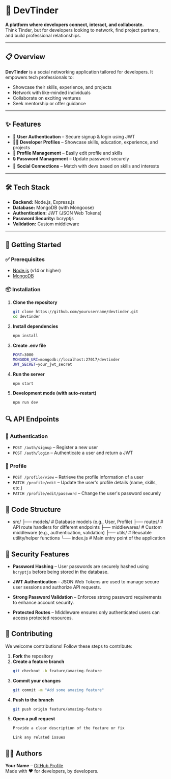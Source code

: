 # 🚀 DevTinder

**A platform where developers connect, interact, and collaborate.**  
Think Tinder, but for developers looking to network, find project partners, and build professional relationships.

---

## 📋 Overview

**DevTinder** is a social networking application tailored for developers. It empowers tech professionals to:

- Showcase their skills, experience, and projects
- Network with like-minded individuals
- Collaborate on exciting ventures
- Seek mentorship or offer guidance

---

## ✨ Features

- 🔐 **User Authentication** – Secure signup & login using JWT
- 👨‍💻 **Developer Profiles** – Showcase skills, education, experience, and projects
- 📝 **Profile Management** – Easily edit profile and skills
- 🔒 **Password Management** – Update password securely
- 🤝 **Social Connections** – Match with devs based on skills and interests

---

## 🛠️ Tech Stack

- **Backend:** Node.js, Express.js  
- **Database:** MongoDB (with Mongoose)  
- **Authentication:** JWT (JSON Web Tokens)  
- **Password Security:** bcryptjs  
- **Validation:** Custom middleware

---

## 🚀 Getting Started

### ✅ Prerequisites

- [Node.js](https://nodejs.org/) (v14 or higher)
- [MongoDB](https://www.mongodb.com/)

### 📦 Installation

1. **Clone the repository**
   ```bash
   git clone https://github.com/yourusername/devtinder.git
   cd devtinder

2. **Install dependencies**
   ```bash
   npm install

3. **Create .env file**
   ```bash
   PORT=3000
   MONGODB_URI=mongodb://localhost:27017/devtinder
   JWT_SECRET=your_jwt_secret

3. **Run the server**
   ```bash
   npm start

3. **Development mode (with auto-restart)**
   ```bash
   npm run dev


## 🔍 API Endpoints

### 🔐 Authentication

- `POST /auth/signup` – Register a new user  
- `POST /auth/login` – Authenticate a user and return a JWT

### 👤 Profile

- `POST /profile/view` – Retrieve the profile information of a user  
- `PATCH /profile/edit` – Update the user's profile details (name, skills, etc.)  
- `PATCH /profile/edit/password` – Change the user's password securely

## 📁 Code Structure
- src/
├── models/ # Database models (e.g., User, Profile)
├── routes/ # API route handlers for different endpoints
├── middlewares/ # Custom middleware (e.g., authentication, validation)
├── utils/ # Reusable utility/helper functions
└── index.js # Main entry point of the application

## 🔐 Security Features

- **Password Hashing** – User passwords are securely hashed using `bcryptjs` before being stored in the database.

- **JWT Authentication** – JSON Web Tokens are used to manage secure user sessions and authorize API requests.

- **Strong Password Validation** – Enforces strong password requirements to enhance account security.

- **Protected Routes** – Middleware ensures only authenticated users can access protected resources.

## 🤝 Contributing

We welcome contributions! Follow these steps to contribute:

1. **Fork** the repository  
2. **Create a feature branch**  
   ```bash
   git checkout -b feature/amazing-feature


3. **Commit your changes**
   ```bash
   git commit -m "Add some amazing feature"

4. **Push to the branch**
   ```bash
   git push origin feature/amazing-feature

5. **Open a pull request**
    ```bash
    Provide a clear description of the feature or fix

    Link any related issues


## 👨‍💻 Authors

**Your Name** – [GitHub Profile](https://github.com/piyusdev2006)  
Made with ❤️ for developers, by developers.
